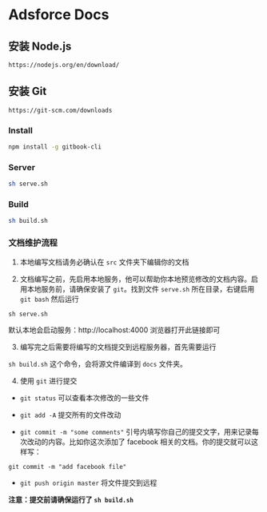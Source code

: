 # Adsforce Docs

## 安装 Node.js

`https://nodejs.org/en/download/`

## 安装 Git

`https://git-scm.com/downloads`

### Install

```bash
npm install -g gitbook-cli
```

### Server

```bash
sh serve.sh
```

### Build

```bash
sh build.sh
```

### 文档维护流程

1. 本地编写文档请务必确认在 `src` 文件夹下编辑你的文档

2. 文档编写之前，先启用本地服务，他可以帮助你本地预览修改的文档内容。启用本地服务前，请确保安装了 `git`。找到文件 `serve.sh` 所在目录，右键启用 `git bash` 然后运行

`sh serve.sh`

默认本地会启动服务：http://localhost:4000 浏览器打开此链接即可

3. 编写完之后需要将编写的文档提交到远程服务器，首先需要运行

`sh build.sh` 这个命令，会将源文件编译到 `docs` 文件夹。

4. 使用 `git` 进行提交

* `git status` 可以查看本次修改的一些文件

* `git add -A` 提交所有的文件改动

* `git commit -m "some comments"` 引号内填写你自己的提交文字，用来记录每次改动的内容。比如你这次添加了 facebook 相关的文档。你的提交就可以这样写：

`git commit -m "add facebook file"`

* `git push origin master` 将文件提交到远程

**注意：提交前请确保运行了 `sh build.sh`**

